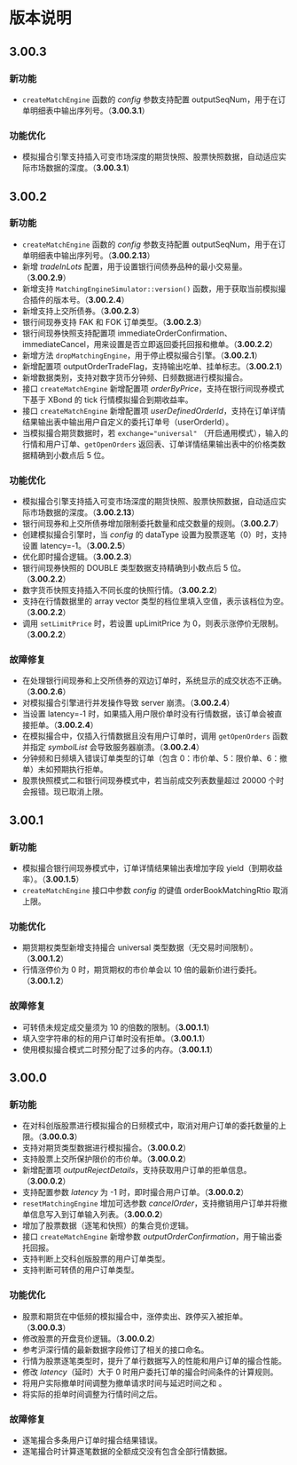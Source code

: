 # 版本说明

## 3.00.3

### 新功能

* `createMatchEngine` 函数的 *config* 参数支持配置
  outputSeqNum，用于在订单明细表中输出序列号。（**3.00.3.1**）

### 功能优化

* 模拟撮合引擎支持插入可变市场深度的期货快照、股票快照数据，自动适应实际市场数据的深度。（**3.00.3.1**）

## 3.00.2

### 新功能

* `createMatchEngine` 函数的 *config* 参数支持配置
  outputSeqNum，用于在订单明细表中输出序列号。（**3.00.2.13**）
* 新增 *tradeInLots* 配置，用于设置银行间债券品种的最小交易量。（**3.00.2.9**）
* 新增支持 `MatchingEngineSimulator::version()`
  函数，用于获取当前模拟撮合插件的版本号。（**3.00.2.4**）
* 新增支持上交所债券。（**3.00.2.3**）
* 银行间现券支持 FAK 和 FOK 订单类型。（**3.00.2.3**）
* 银行间现券快照支持配置项
  immediateOrderConfirmation、immediateCancel，用来设置是否立即返回委托回报和撤单。（**3.00.2.2**）
* 新增方法 `dropMatchingEngine`，用于停止模拟撮合引擎。（**3.00.2.1**）
* 新增配置项 outputOrderTradeFlag，支持输出吃单、挂单标志。（**3.00.2.1**）
* 新增数据类别，支持对数字货币分钟频、日频数据进行模拟撮合。
* 接口 `createMatchEngine` 新增配置项
  *orderByPrice*，支持在银行间现券模式下基于 XBond 的 tick 行情模拟撮合到期收益率。
* 接口 `createMatchEngine` 新增配置项
  *userDefinedOrderId*，支持在订单详情结果输出表中输出用户自定义的委托订单号（userOrderId）。
* 当模拟撮合期货数据时，若 `exchange="universal"`
  （开启通用模式），输入的行情和用户订单、`getOpenOrders`
  返回表、订单详情结果输出表中的价格类数据精确到小数点后 5 位。

### 功能优化

* 模拟撮合引擎支持插入可变市场深度的期货快照、股票快照数据，自动适应实际市场数据的深度。（**3.00.2.13**）
* 银行间现券和上交所债券增加限制委托数量和成交数量的规则。（**3.00.2.7**）
* 创建模拟撮合引擎时，当 *config* 的 dataType 设置为股票逐笔（0）时，支持设置 latency=-1。（**3.00.2.5**）
* 优化即时撮合逻辑。（**3.00.2.3**）
* 银行间现券快照的 DOUBLE 类型数据支持精确到小数点后 5 位。（**3.00.2.2**）
* 数字货币快照支持插入不同长度的快照行情。（**3.00.2.2**）
* 支持在行情数据里的 array vector 类型的档位里填入空值，表示该档位为空。（**3.00.2.2**）
* 调用 `setLimitPrice` 时，若设置 upLimitPrice 为 0，则表示涨停价无限制。 （**3.00.2.2**）

### 故障修复

* 在处理银行间现券和上交所债券的双边订单时，系统显示的成交状态不正确。（**3.00.2.6**）
* 对模拟撮合引擎进行并发操作导致 server 崩溃。（**3.00.2.4**）
* 当设置 latency=-1 时，如果插入用户限价单时没有行情数据，该订单会被直接拒单。（**3.00.2.4**）
* 在模拟撮合中，仅插入行情数据且没有用户订单时，调用 `getOpenOrders` 函数并指定
  *symbolList* 会导致服务器崩溃。（**3.00.2.4**）
* 分钟频和日频填入错误订单类型的订单（包含 0：市价单、5：限价单、6：撤单）未如预期执行拒单。
* 股票快照模式二和银行间现券模式中，若当前成交列表数量超过 20000 个时会报错。现已取消上限。

## 3.00.1

### 新功能

* 模拟撮合银行间现券模式中，订单详情结果输出表增加字段 yield（到期收益率）。（**3.00.1.5**）
* `createMatchEngine` 接口中参数 *config* 的键值
  orderBookMatchingRtio 取消上限。

### 功能优化

* 期货期权类型新增支持撮合 universal 类型数据（无交易时间限制）。（**3.00.1.2**）
* 行情涨停价为 0 时，期货期权的市价单会以 10 倍的最新价进行委托。（**3.00.1.2**）

### 故障修复

* 可转债未规定成交量须为 10 的倍数的限制。（**3.00.1.1**）
* 填入空字符串的标的用户订单时没有拒单。（**3.00.1.1**）
* 使用模拟撮合模式二时预分配了过多的内存。（**3.00.1.1**）

## 3.00.0

### 新功能

* 在对科创版股票进行模拟撮合的日频模式中，取消对用户订单的委托数量的上限。（**3.00.0.3**）
* 支持对期货类型数据进行模拟撮合。（**3.00.0.2**）
* 支持股票上交所保护限价的市价单。（**3.00.0.2**）
* 新增配置项 *outputRejectDetails*，支持获取用户订单的拒单信息。（**3.00.0.2**）
* 支持配置参数 *latency* 为 -1 时，即时撮合用户订单。（**3.00.0.2**）
* `resetMatchingEngine` 增加可选参数
  *cancelOrder*，支持撤销用户订单并将撤单信息写入到订单输入列表。（**3.00.0.2**）
* 增加了股票数据（逐笔和快照）的集合竞价逻辑。
* 接口 `createMatchEngine` 新增参数
  *outputOrderConfirmation*，用于输出委托回报。
* 支持判断上交科创版股票的用户订单类型。
* 支持判断可转债的用户订单类型。

### 功能优化

* 股票和期货在中低频的模拟撮合中，涨停卖出、跌停买入被拒单。（**3.00.0.3**）
* 修改股票的开盘竞价逻辑。（**3.00.0.2**）
* 参考沪深行情的最新数据字段修订了相关的接口命名。
* 行情为股票逐笔类型时，提升了单行数据写入的性能和用户订单的撮合性能。
* 修改 *latency*（延时）大于 0 时用户委托订单的撮合时间条件的计算规则。
* 将用户实际撤单时间调整为撤单请求时间与延迟时间之和 。
* 将实际的拒单时间调整为行情时间之后。

### 故障修复

* 逐笔撮合多条用户订单时撮合结果错误。
* 逐笔撮合时计算逐笔数据的全额成交没有包含全部行情数据。

